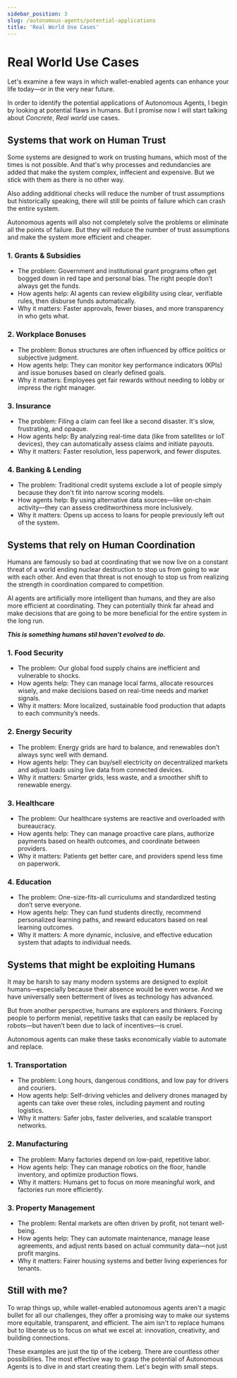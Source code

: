 ```yaml
---
sidebar_position: 3
slug: /autonomous-agents/potential-applications
title: 'Real World Use Cases'
---
```


# Real World Use Cases

Let's examine a few ways in which wallet-enabled agents can enhance your life today—or in the very near future.

In order to identify the potential applications of Autonomous Agents, I begin by looking at potential flaws in humans.
But I promise now I will start talking about _Concrete_, _Real world_ use cases.

## Systems that work on Human Trust

Some systems are designed to work on trusting humans, which most of the times is not possible. And that's why processes and redundancies are added that make the system complex, inffecient and expensive. But we stick with them as there is no other way.

Also adding additional checks will reduce the number of trust assumptions but historically speaking, there will still be points of failure which can crash the entire system.

Autonomous agents will also not completely solve the problems or eliminate all the points of failure. But they will reduce the number of trust assumptions and make the system more efficient and cheaper.

### 1. **Grants & Subsidies**
- The problem: Government and institutional grant programs often get bogged down in red tape and personal bias. The right people don’t always get the funds.
- How agents help: AI agents can review eligibility using clear, verifiable rules, then disburse funds automatically.
- Why it matters: Faster approvals, fewer biases, and more transparency in who gets what.

### 2. **Workplace Bonuses**
- The problem: Bonus structures are often influenced by office politics or subjective judgment.
- How agents help: They can monitor key performance indicators (KPIs) and issue bonuses based on clearly defined goals.
- Why it matters: Employees get fair rewards without needing to lobby or impress the right manager.

### 3. **Insurance**
- The problem: Filing a claim can feel like a second disaster. It's slow, frustrating, and opaque.
- How agents help: By analyzing real-time data (like from satellites or IoT devices), they can automatically assess claims and initiate payouts.
- Why it matters: Faster resolution, less paperwork, and fewer disputes.

### 4. **Banking & Lending**
- The problem: Traditional credit systems exclude a lot of people simply because they don't fit into narrow scoring models.
- How agents help: By using alternative data sources—like on-chain activity—they can assess creditworthiness more inclusively.
- Why it matters: Opens up access to loans for people previously left out of the system.

## Systems that rely on Human Coordination

Humans are famously so bad at coordinating that we now live on a constant threat of a world ending nuclear destruction to stop us from going to war with each other. And even that threat is not enough to stop us from realizing the strength in coordination compared to competition.

AI agents are artificially more intelligent than humans, and they are also more efficient at coordinating. They can potentially think far ahead and make decisions that are going to be more beneficial for the entire system in the long run.

**_This is something humans stil haven't evolved to do._**

### 1. **Food Security**

- The problem: Our global food supply chains are inefficient and vulnerable to shocks.
- How agents help: They can manage local farms, allocate resources wisely, and make decisions based on real-time needs and market signals.
- Why it matters: More localized, sustainable food production that adapts to each community’s needs.

### 2. **Energy Security**

- The problem: Energy grids are hard to balance, and renewables don’t always sync well with demand.
- How agents help: They can buy/sell electricity on decentralized markets and adjust loads using live data from connected devices.
- Why it matters: Smarter grids, less waste, and a smoother shift to renewable energy.

### 3. **Healthcare**

- The problem: Our healthcare systems are reactive and overloaded with bureaucracy.
- How agents help: They can manage proactive care plans, authorize payments based on health outcomes, and coordinate between providers.
- Why it matters: Patients get better care, and providers spend less time on paperwork.

### 4. **Education**

- The problem: One-size-fits-all curriculums and standardized testing don’t serve everyone.
- How agents help: They can fund students directly, recommend personalized learning paths, and reward educators based on real learning outcomes.
- Why it matters: A more dynamic, inclusive, and effective education system that adapts to individual needs.

## Systems that might be exploiting Humans

It may be harsh to say many modern systems are designed to exploit humans—especially because their absence would be even worse. And we have universally seen betterment of lives as technology has advanced.

But from another perspective, humans are explorers and thinkers. Forcing people to perform menial, repetitive tasks that can easily be replaced by robots—but haven’t been due to lack of incentives—is cruel.

Autonomous agents can make these tasks economically viable to automate and replace.

### 1. **Transportation**

- The problem: Long hours, dangerous conditions, and low pay for drivers and couriers.
- How agents help: Self-driving vehicles and delivery drones managed by agents can take over these roles, including payment and routing logistics.
- Why it matters: Safer jobs, faster deliveries, and scalable transport networks.

### 2. **Manufacturing**

- The problem: Many factories depend on low-paid, repetitive labor.
- How agents help: They can manage robotics on the floor, handle inventory, and optimize production flows.
- Why it matters: Humans get to focus on more meaningful work, and factories run more efficiently.

### 3. **Property Management**

- The problem: Rental markets are often driven by profit, not tenant well-being.
- How agents help: They can automate maintenance, manage lease agreements, and adjust rents based on actual community data—not just profit margins.
- Why it matters: Fairer housing systems and better living experiences for tenants.

## Still with me?

To wrap things up, while wallet-enabled autonomous agents aren't a magic bullet for all our challenges, they offer a promising way to make our systems more equitable, transparent, and efficient. The aim isn't to replace humans but to liberate us to focus on what we excel at: innovation, creativity, and building connections.

These examples are just the tip of the iceberg. There are countless other possibilities. The most effective way to grasp the potential of Autonomous Agents is to dive in and start creating them. Let's begin with small steps.